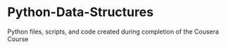 # Python-Data-Structures
Python files, scripts, and code created during completion of the Cousera Course
